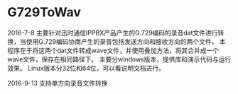 # G729ToWav
2016-7-8
主要针对迅时通信IPPBX产品产生的G.729编码的录音dat文件进行转换，当使用G.729编码协商产生的录音包括发送方向和接收方向的两个文件，
本程序在于将这两个dat文件转成wave文件，并使用叠加方法，将其合并成一个wave文件，保存在相同路径下。
主要分windows版本，提供库和演示代码与运行效果。
Linux版本分32位和64位，可以看说明文档进行。

2016-9-13
支持单方向录音文件转换
